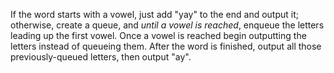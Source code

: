 If the word starts with a vowel, just add "yay" to the end and output it; otherwise, create a queue, and *until a vowel is reached*, enqueue the letters leading up the first vowel. Once a vowel is reached begin outputting the letters instead of queueing them. After the word is finished, output all those previously-queued letters, then output "ay".
